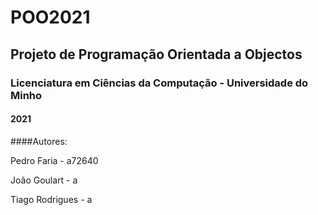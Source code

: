 # POO2021

## Projeto de Programação Orientada a Objectos

### Licenciatura em Ciências da Computação - Universidade do Minho

#### 2021

####Autores:

Pedro Faria - a72640

João Goulart - a

Tiago Rodrigues - a
